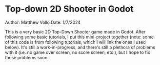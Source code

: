 # Top-down 2D Shooter in Godot 

Author: Matthew Vollo 
Date: 1/7/2024


This is a very basic 2D Top-Down Shooter game made in Godot. After following some basic tutorials, I put this mini-project together (note: some of this code is from following tutorials, which I will link the ones I used below). It's still a work-in-progress, and there's still a plethora of problems with it (i.e. no game over screen, no score screen, etc.), but I hope to fix these problems soon. 
